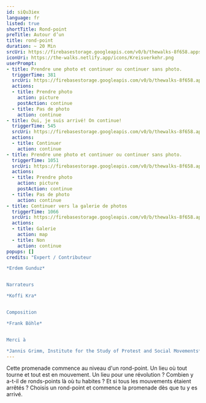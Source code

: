 ```yaml
---
id: siQu3iex
language: fr
listed: true
shortTitle: Rond-point
preTitle: Autour d’un
title: rond-point
duration: ~ 20 Min
srcUri: https://firebasestorage.googleapis.com/v0/b/thewalks-8f658.appspot.com/o/mp3%2Fv0%2Ffr_siQu3iex%2Ffr_siQu3iex.mp3?alt=media&token=2c389821-2cb7-409c-8f7d-429f19407426
iconUri: https://the-walks.netlify.app/icons/Kreisverkehr.png
userPrompt:
- title: Prendre une photo et continuer ou continuer sans photo.
  triggerTime: 381
  srcUri: https://firebasestorage.googleapis.com/v0/b/thewalks-8f658.appspot.com/o/mp3%2Fv0%2Fde_siQu3iex%2Fde_siQu3iex_loop_1.mp3?alt=media&token=b61e87ce-8b2a-4487-9228-48aea41ef080
  actions:
  - title: Prendre photo
    action: picture
    postAction: continue
  - title: Pas de photo
    action: continue
- title: Oui, je suis arrivé! On continue!
  triggerTime: 545
  srcUri: https://firebasestorage.googleapis.com/v0/b/thewalks-8f658.appspot.com/o/mp3%2Fv0%2Fde_siQu3iex%2Fde_siQu3iex_loop_2.mp3?alt=media&token=526b31b3-a79b-471e-8211-1135f7bf2ed2
  actions:
  - title: Continuer
    action: continue
- title: Prendre une photo et continuer ou continuer sans photo.
  triggerTime: 1051
  srcUri: https://firebasestorage.googleapis.com/v0/b/thewalks-8f658.appspot.com/o/mp3%2Fv0%2Fde_siQu3iex%2Fde_siQu3iex_loop_3.mp3?alt=media&token=50af56ea-017f-4069-b055-350c10ac56aa
  actions:
  - title: Prendre photo
    action: picture
    postAction: continue
  - title: Pas de photo
    action: continue
- title: Continuer vers la galerie de photos
  triggerTime: 1066
  srcUri: https://firebasestorage.googleapis.com/v0/b/thewalks-8f658.appspot.com/o/static%2Fmedias%2Fmulti_Zeubeel8_loop.mp3?alt=media&token=88349085-3303-48b9-bdc6-fd7b09519a26
  actions:
  - title: Galerie
    action: map
  - title: Non
    action: continue
popups: []
credits: "Expert / Contributeur

*Erdem Gunduz*


Narrateurs

*Koffi Kra*


Composition

*Frank Böhle*


Merci à

*Jannis Grimm, Institute for the Study of Protest and Social Movements*"
---
```

Cette promenade commence au niveau d'un rond-point. Un lieu où tout tourne et tout est en mouvement. Un lieu pour une révolution ? Combien y a-t-il de ronds-points là où tu habites ? Et si tous les mouvements étaient arrêtés ? Choisis un rond-point et commence la promenade dès que tu y es arrivé.
